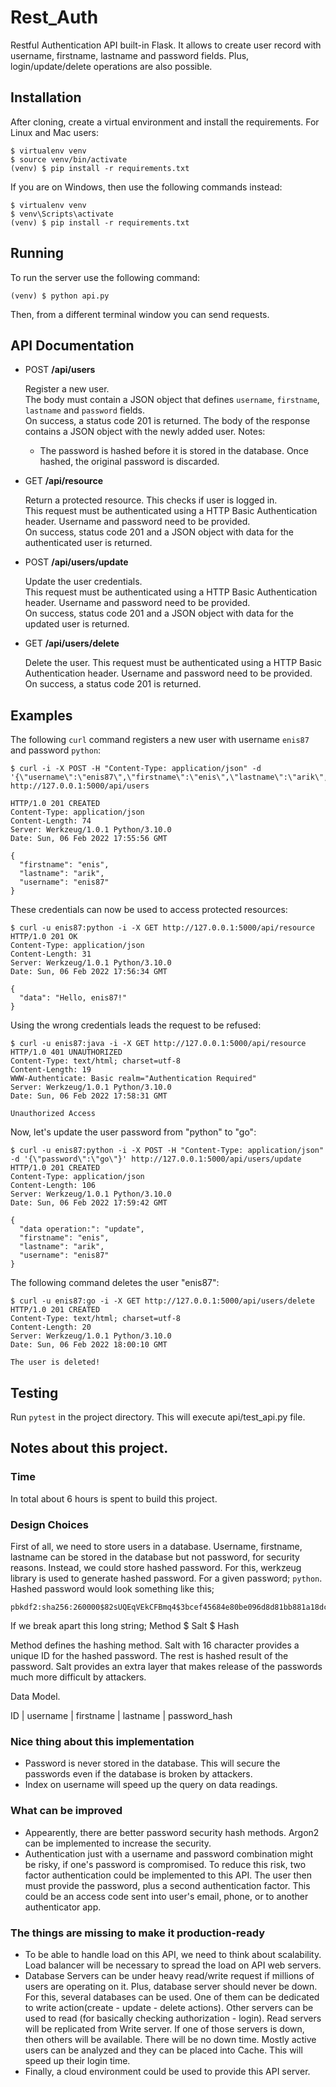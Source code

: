 # Rest_Auth

Restful Authentication API built-in Flask. It allows to create user record with username, firstname, lastname and password fields.
Plus, login/update/delete operations are also possible.

## Installation

After cloning, create a virtual environment and install the requirements. For Linux and Mac users:

    $ virtualenv venv
    $ source venv/bin/activate
    (venv) $ pip install -r requirements.txt

If you are on Windows, then use the following commands instead:

    $ virtualenv venv
    $ venv\Scripts\activate
    (venv) $ pip install -r requirements.txt

## Running

To run the server use the following command:

    (venv) $ python api.py

Then, from a different terminal window you can send requests.

## API Documentation

- POST **/api/users**

    Register a new user.<br>
    The body must contain a JSON object that defines `username`, `firstname`, `lastname` and `password` fields.<br>
    On success, a status code 201 is returned. The body of the response contains a JSON object with the newly added user.
    Notes:
    - The password is hashed before it is stored in the database. Once hashed, the original password is discarded.

- GET **/api/resource**

    Return a protected resource. This checks if user is logged in.<br>This request must be authenticated using a HTTP Basic Authentication header. Username and password need to be provided.<br>
    On success, status code 201 and a JSON object with data for the authenticated user is returned.<br>

- POST **/api/users/update**

    Update the user credentials.<br>
    This request must be authenticated using a HTTP Basic Authentication header. Username and password need to be provided.<br>
    On success, status code 201 and a JSON object with data for the updated user is returned.<br>

- GET **/api/users/delete**
  
    Delete the user.
    This request must be authenticated using a HTTP Basic Authentication header. Username and password need to be provided.<br>
    On success, a status code 201 is returned.<br>

## Examples

The following `curl` command registers a new user with username `enis87` and password `python`:

```
$ curl -i -X POST -H "Content-Type: application/json" -d '{\"username\":\"enis87\",\"firstname\":\"enis\",\"lastname\":\"arik\",\"password\":\"python\"}' http://127.0.0.1:5000/api/users

HTTP/1.0 201 CREATED
Content-Type: application/json
Content-Length: 74
Server: Werkzeug/1.0.1 Python/3.10.0
Date: Sun, 06 Feb 2022 17:55:56 GMT

{
  "firstname": "enis",
  "lastname": "arik",
  "username": "enis87"
}
```

These credentials can now be used to access protected resources:

```
$ curl -u enis87:python -i -X GET http://127.0.0.1:5000/api/resource
HTTP/1.0 201 OK
Content-Type: application/json
Content-Length: 31
Server: Werkzeug/1.0.1 Python/3.10.0
Date: Sun, 06 Feb 2022 17:56:34 GMT

{
  "data": "Hello, enis87!"
}
```

Using the wrong credentials leads the request to be refused:

```
$ curl -u enis87:java -i -X GET http://127.0.0.1:5000/api/resource
HTTP/1.0 401 UNAUTHORIZED
Content-Type: text/html; charset=utf-8
Content-Length: 19
WWW-Authenticate: Basic realm="Authentication Required"
Server: Werkzeug/1.0.1 Python/3.10.0
Date: Sun, 06 Feb 2022 17:58:31 GMT

Unauthorized Access
```

Now, let's update the user password from "python" to "go":

```
$ curl -u enis87:python -i -X POST -H "Content-Type: application/json" -d '{\"password\":\"go\"}' http://127.0.0.1:5000/api/users/update
HTTP/1.0 201 CREATED
Content-Type: application/json
Content-Length: 106
Server: Werkzeug/1.0.1 Python/3.10.0
Date: Sun, 06 Feb 2022 17:59:42 GMT

{
  "data operation:": "update",
  "firstname": "enis",
  "lastname": "arik",
  "username": "enis87"
}
```

The following command deletes the user "enis87":

```
$ curl -u enis87:go -i -X GET http://127.0.0.1:5000/api/users/delete 
HTTP/1.0 201 CREATED
Content-Type: text/html; charset=utf-8
Content-Length: 20
Server: Werkzeug/1.0.1 Python/3.10.0
Date: Sun, 06 Feb 2022 18:00:10 GMT

The user is deleted!
```

## Testing

Run `pytest` in the project directory. This will execute api/test_api.py file.

## Notes about this project.
### Time
In total about 6 hours is spent to build this project.

### Design Choices
First of all, we need to store users in a database. Username, firstname, lastname can be stored in the database but not password, for security reasons. 
Instead, we could store hashed password. For this, werkzeug library is used to generate hashed password. 
For a given password; `python`. Hashed password would look something like this; 

    pbkdf2:sha256:260000$82sUQEqVEkCFBmq4$3bcef45684e80be096d8d81bb881a18dcd0b662ac7cd14c55d411b7417200685

If we break apart this long string;
    Method $ Salt $ Hash

Method defines the hashing method. Salt with 16 character provides a unique ID for the hashed password. The rest is hashed result of the password. Salt provides an extra layer that makes release of the passwords much more difficult by attackers. 

Data Model. 

ID | username | firstname | lastname | password_hash

### Nice thing about this implementation
- Password is never stored in the database. This will secure the passwords even if the database is broken by attackers.
- Index on username will speed up the query on data readings. 

### What can be improved
- Appearently, there are better password security hash methods. Argon2 can be implemented to increase the security. 
- Authentication just with a username and password combination might be risky, if one's password is compromised. To reduce this risk, two factor authentication could be implemented to this API. The user then must provide the password, plus a second authentication factor. This could be an access code sent into user's email, phone, or to another authenticator app. 

### The things are missing to make it production-ready
- To be able to handle load on this API, we need to think about scalability. Load balancer will be necessary to spread the load on API web servers.
- Database Servers can be under heavy read/write request if millions of users are operating on it. Plus, database server should never be down. For this, several databases can be used. 
One of them can be dedicated to write action(create - update - delete actions). Other servers can be used to read (for basically checking authorization - login). 
Read servers will be replicated from Write server. If one of those servers is down, then others will be available. There will be no down time.
Mostly active users can be analyzed and they can be placed into Cache. This will speed up their login time. 
- Finally, a cloud environment could be used to provide this API server. 
